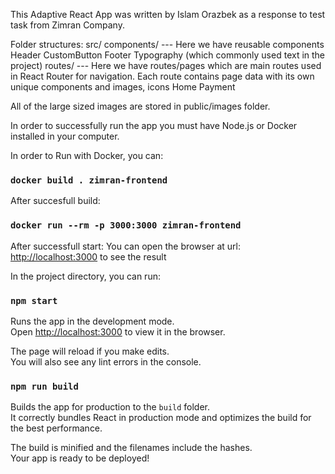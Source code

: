 This Adaptive React App was written by Islam Orazbek as a response to test task from Zimran Company.

Folder structures:
  src/
    components/ --- Here we have reusable components
      Header
      CustomButton
      Footer
      Typography (which commonly used text in the project)
    routes/ --- Here we have routes/pages which are main routes used in React Router for navigation.
                Each route contains page data with its own unique components and images, icons
      Home
      Payment
      
All of the large sized images are stored in public/images folder.

In order to successfully run the app you must have Node.js or Docker installed in your computer.

In order to Run with Docker, you can:

### `docker build . zimran-frontend`

After succesfull build:

### `docker run --rm -p 3000:3000 zimran-frontend`

After successfull start:
  You can open the browser at url: [http://localhost:3000](http://localhost:3000) to see the result

In the project directory, you can run:

### `npm start`

Runs the app in the development mode.\
Open [http://localhost:3000](http://localhost:3000) to view it in the browser.

The page will reload if you make edits.\
You will also see any lint errors in the console.

### `npm run build`

Builds the app for production to the `build` folder.\
It correctly bundles React in production mode and optimizes the build for the best performance.

The build is minified and the filenames include the hashes.\
Your app is ready to be deployed!
